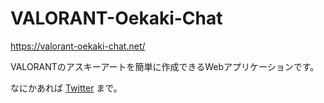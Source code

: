 # VALORANT-Oekaki-Chat


<https://valorant-oekaki-chat.net/>

VALORANTのアスキーアートを簡単に作成できるWebアプリケーションです。

なにかあれば [Twitter](https://twitter.com/GRAPH_fps) まで。
